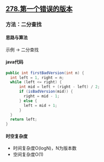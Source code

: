 ## [278.第一个错误的版本](https://leetcode.cn/problems/first-bad-version/description/)
### 方法：二分查找
#### 思路与算法
示例 -> 二分查找
#### java代码
``` java
public int firstBadVersion(int n) {
  int left = 1, right = n;
  while (left <= right) {
      int mid = left + (right - left) / 2;
      if (isBadVersion(mid)) {
        right = mid - 1;
      } else {
        left = mid + 1;
      }
  }
  return left;
}
```
#### 时空复杂度
- 时间复杂度O(logN)，N为版本数
- 空间复杂度O(1)
